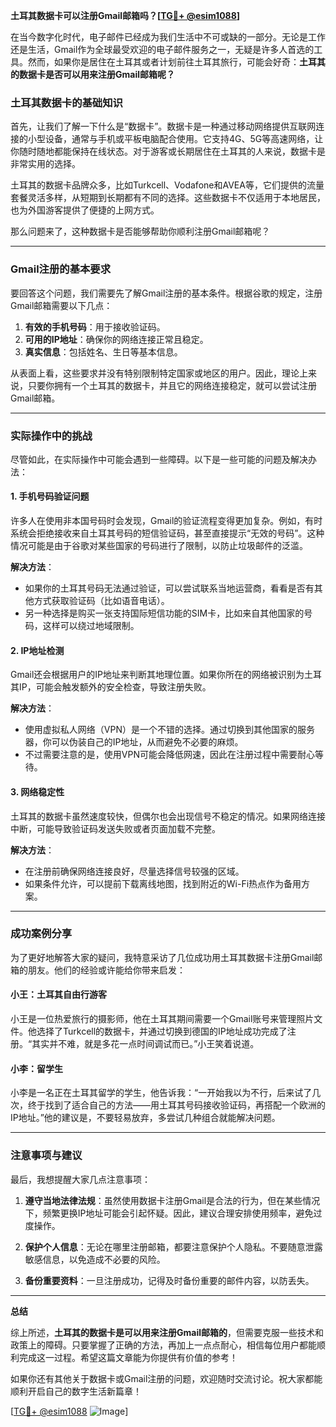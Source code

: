 **土耳其数据卡可以注册Gmail邮箱吗？[[TG💪+ @esim1088](https://t.me/s/esim1088)]**

在当今数字化时代，电子邮件已经成为我们生活中不可或缺的一部分。无论是工作还是生活，Gmail作为全球最受欢迎的电子邮件服务之一，无疑是许多人首选的工具。然而，如果你是居住在土耳其或者计划前往土耳其旅行，可能会好奇：**土耳其的数据卡是否可以用来注册Gmail邮箱呢？**

### 土耳其数据卡的基础知识

首先，让我们了解一下什么是“数据卡”。数据卡是一种通过移动网络提供互联网连接的小型设备，通常与手机或平板电脑配合使用。它支持4G、5G等高速网络，让你随时随地都能保持在线状态。对于游客或长期居住在土耳其的人来说，数据卡是非常实用的选择。

土耳其的数据卡品牌众多，比如Turkcell、Vodafone和AVEA等，它们提供的流量套餐灵活多样，从短期到长期都有不同的选择。这些数据卡不仅适用于本地居民，也为外国游客提供了便捷的上网方式。

那么问题来了，这种数据卡是否能够帮助你顺利注册Gmail邮箱呢？

---

### Gmail注册的基本要求

要回答这个问题，我们需要先了解Gmail注册的基本条件。根据谷歌的规定，注册Gmail邮箱需要以下几点：

1. **有效的手机号码**：用于接收验证码。
2. **可用的IP地址**：确保你的网络连接正常且稳定。
3. **真实信息**：包括姓名、生日等基本信息。

从表面上看，这些要求并没有特别限制特定国家或地区的用户。因此，理论上来说，只要你拥有一个土耳其的数据卡，并且它的网络连接稳定，就可以尝试注册Gmail邮箱。

---

### 实际操作中的挑战

尽管如此，在实际操作中可能会遇到一些障碍。以下是一些可能的问题及解决办法：

#### 1. 手机号码验证问题
许多人在使用非本国号码时会发现，Gmail的验证流程变得更加复杂。例如，有时系统会拒绝接收来自土耳其号码的短信验证码，甚至直接提示“无效的号码”。这种情况可能是由于谷歌对某些国家的号码进行了限制，以防止垃圾邮件的泛滥。

**解决方法**：
- 如果你的土耳其号码无法通过验证，可以尝试联系当地运营商，看看是否有其他方式获取验证码（比如语音电话）。
- 另一种选择是购买一张支持国际短信功能的SIM卡，比如来自其他国家的号码，这样可以绕过地域限制。

#### 2. IP地址检测
Gmail还会根据用户的IP地址来判断其地理位置。如果你所在的网络被识别为土耳其IP，可能会触发额外的安全检查，导致注册失败。

**解决方法**：
- 使用虚拟私人网络（VPN）是一个不错的选择。通过切换到其他国家的服务器，你可以伪装自己的IP地址，从而避免不必要的麻烦。
- 不过需要注意的是，使用VPN可能会降低网速，因此在注册过程中需要耐心等待。

#### 3. 网络稳定性
土耳其的数据卡虽然速度较快，但偶尔也会出现信号不稳定的情况。如果网络连接中断，可能导致验证码发送失败或者页面加载不完整。

**解决方法**：
- 在注册前确保网络连接良好，尽量选择信号较强的区域。
- 如果条件允许，可以提前下载离线地图，找到附近的Wi-Fi热点作为备用方案。

---

### 成功案例分享

为了更好地解答大家的疑问，我特意采访了几位成功用土耳其数据卡注册Gmail邮箱的朋友。他们的经验或许能给你带来启发：

#### 小王：土耳其自由行游客
小王是一位热爱旅行的摄影师，他在土耳其期间需要一个Gmail账号来管理照片文件。他选择了Turkcell的数据卡，并通过切换到德国的IP地址成功完成了注册。“其实并不难，就是多花一点时间调试而已。”小王笑着说道。

#### 小李：留学生
小李是一名正在土耳其留学的学生，他告诉我：“一开始我以为不行，后来试了几次，终于找到了适合自己的方法——用土耳其号码接收验证码，再搭配一个欧洲的IP地址。”他的建议是，不要轻易放弃，多尝试几种组合就能解决问题。

---

### 注意事项与建议

最后，我想提醒大家几点注意事项：

1. **遵守当地法律法规**：虽然使用数据卡注册Gmail是合法的行为，但在某些情况下，频繁更换IP地址可能会引起怀疑。因此，建议合理安排使用频率，避免过度操作。
   
2. **保护个人信息**：无论在哪里注册邮箱，都要注意保护个人隐私。不要随意泄露敏感信息，以免造成不必要的风险。

3. **备份重要资料**：一旦注册成功，记得及时备份重要的邮件内容，以防丢失。

---

**总结**

综上所述，**土耳其的数据卡是可以用来注册Gmail邮箱的**，但需要克服一些技术和政策上的障碍。只要掌握了正确的方法，再加上一点点耐心，相信每位用户都能顺利完成这一过程。希望这篇文章能为你提供有价值的参考！

如果你还有其他关于数据卡或Gmail注册的问题，欢迎随时交流讨论。祝大家都能顺利开启自己的数字生活新篇章！

[[TG💪+ @esim1088](https://t.me/s/esim1088) ![Image](https://i.postimg.cc/4NQfJmqS/Snipaste-2025-05-13-00-14-12.png)]